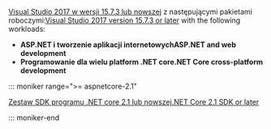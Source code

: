 <span data-ttu-id="1f04e-101">[Visual Studio 2017 w wersji 15.7.3 lub nowszej](https://visualstudio.microsoft.com/downloads/) z następującymi pakietami roboczymi:</span><span class="sxs-lookup"><span data-stu-id="1f04e-101">[Visual Studio 2017 version 15.7.3 or later](https://visualstudio.microsoft.com/downloads/) with the following workloads:</span></span>

* <span data-ttu-id="1f04e-102">**ASP.NET i tworzenie aplikacji internetowych**</span><span class="sxs-lookup"><span data-stu-id="1f04e-102">**ASP.NET and web development**</span></span>
* <span data-ttu-id="1f04e-103">**Programowanie dla wielu platform .NET core**</span><span class="sxs-lookup"><span data-stu-id="1f04e-103">**.NET Core cross-platform development**</span></span>

::: moniker range=">= aspnetcore-2.1"

[<span data-ttu-id="1f04e-104">Zestaw SDK programu .NET core 2.1 lub nowszej</span><span class="sxs-lookup"><span data-stu-id="1f04e-104">.NET Core 2.1 SDK or later</span></span>](https://www.microsoft.com/net/download/windows)

::: moniker-end
